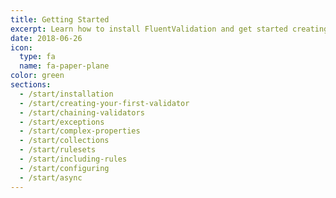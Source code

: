```yaml
---
title: Getting Started
excerpt: Learn how to install FluentValidation and get started creating validators.
date: 2018-06-26
icon:
  type: fa
  name: fa-paper-plane
color: green
sections:
  - /start/installation
  - /start/creating-your-first-validator
  - /start/chaining-validators
  - /start/exceptions
  - /start/complex-properties
  - /start/collections
  - /start/rulesets
  - /start/including-rules
  - /start/configuring
  - /start/async
---
```

